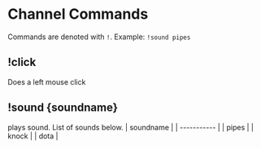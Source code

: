 # Channel Commands
Commands are denoted with `!`. Example: `!sound pipes`

## !click
Does a left mouse click

## !sound {soundname}
plays sound. List of sounds below.
| soundname |
| ----------- |
| pipes |
| knock |
| dota |
